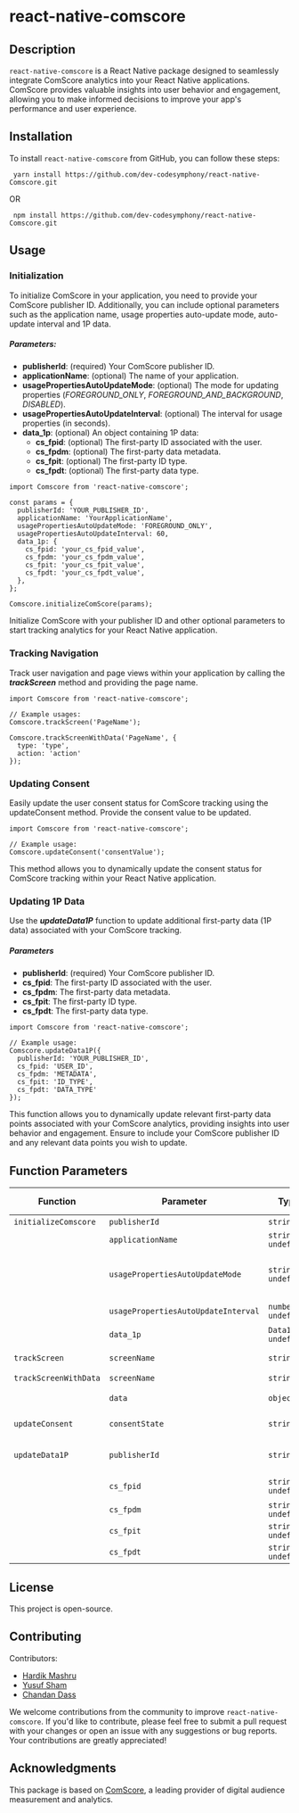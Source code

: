 # react-native-comscore

## Description
`react-native-comscore` is a React Native package designed to seamlessly integrate ComScore analytics into your React Native applications. ComScore provides valuable insights into user behavior and engagement, allowing you to make informed decisions to improve your app's performance and user experience.

## Installation
To install `react-native-comscore` from GitHub, you can follow these steps:

```
 yarn install https://github.com/dev-codesymphony/react-native-Comscore.git
``` 

OR 
```
 npm install https://github.com/dev-codesymphony/react-native-Comscore.git
```

## Usage
### Initialization
To initialize ComScore in your application, you need to provide your ComScore publisher ID. Additionally, you can include optional parameters such as the application name, usage properties auto-update mode, auto-update interval and 1P data.
##### Parameters:
- ****publisherId****: (required) Your ComScore publisher ID.
- ****applicationName****: (optional) The name of your application.
- ****usagePropertiesAutoUpdateMode****: (optional) The mode for updating properties (_FOREGROUND_ONLY_, _FOREGROUND_AND_BACKGROUND_, _DISABLED_).
- ****usagePropertiesAutoUpdateInterval****: (optional) The interval for usage properties (in seconds).
- ****data_1p****: (optional) An object containing 1P data:
    - ****cs_fpid****: (optional) The first-party ID associated with the user.
    - ****cs_fpdm****: (optional) The first-party data metadata.
    - ****cs_fpit****: (optional) The first-party ID type.
    - ****cs_fpdt****: (optional) The first-party data type.
```
import Comscore from 'react-native-comscore';

const params = {
  publisherId: 'YOUR_PUBLISHER_ID',
  applicationName: 'YourApplicationName',
  usagePropertiesAutoUpdateMode: 'FOREGROUND_ONLY',
  usagePropertiesAutoUpdateInterval: 60,
  data_1p: {
    cs_fpid: 'your_cs_fpid_value',
    cs_fpdm: 'your_cs_fpdm_value',
    cs_fpit: 'your_cs_fpit_value',
    cs_fpdt: 'your_cs_fpdt_value',
  },
};

Comscore.initializeComScore(params);
``` 
Initialize ComScore with your publisher ID and other optional parameters to start tracking analytics for your React Native application.

### Tracking Navigation
Track user navigation and page views within your application by calling the ***trackScreen*** method and providing the page name.
```
import Comscore from 'react-native-comscore';

// Example usages:
Comscore.trackScreen('PageName');

Comscore.trackScreenWithData('PageName', {
  type: 'type',
  action: 'action'
});
```

### Updating Consent
Easily update the user consent status for ComScore tracking using the updateConsent method. Provide the consent value to be updated.
```
import Comscore from 'react-native-comscore';

// Example usage:
Comscore.updateConsent('consentValue');
```
This method allows you to dynamically update the consent status for ComScore tracking within your React Native application.

### Updating 1P Data
Use the ***updateData1P*** function to update additional first-party data (1P data) associated with your ComScore tracking.
##### Parameters
- ****publisherId****: (required) Your ComScore publisher ID.
- ****cs_fpid****: The first-party ID associated with the user.
- ****cs_fpdm****: The first-party data metadata.
- ****cs_fpit****: The first-party ID type.
- ****cs_fpdt****: The first-party data type.
```
import Comscore from 'react-native-comscore';

// Example usage:
Comscore.updateData1P({
  publisherId: 'YOUR_PUBLISHER_ID',
  cs_fpid: 'USER_ID',
  cs_fpdm: 'METADATA',
  cs_fpit: 'ID_TYPE',
  cs_fpdt: 'DATA_TYPE'
});
```
This function allows you to dynamically update relevant first-party data points associated with your ComScore analytics, providing insights into user behavior and engagement. Ensure to include your ComScore publisher ID and any relevant data points you wish to update.

## Function Parameters
| Function                  | Parameter                             | Type                           | Required      | Default Value | Description                                                                              |
|---------------------------|---------------------------------------|--------------------------------|---------------|---------------|------------------------------------------------------------------------------------------|
| `initializeComscore`      | `publisherId`                         | `string`                       | Yes           | -             | Your ComScore publisher ID.                                                              |
|                           | `applicationName`                    | `string \| undefined`          | No            | `undefined`   | The name of your application.                                                            |
|                           | `usagePropertiesAutoUpdateMode`      | `string \| undefined`          | No            | `undefined`   | The mode for updating usage properties (FOREGROUND_ONLY, FOREGROUND_AND_BACKGROUND, DISABLED).|
|                           | `usagePropertiesAutoUpdateInterval`  | `number \| undefined`          | No            | `undefined`   | The interval for updating usage properties (in seconds).                                  |
|                           | `data_1p`                            | `Data1p \| undefined`          | No            | `undefined`   | An object containing 1P data.                                                             |
| `trackScreen`             | `screenName`                         | `string`                       | Yes           | -             | Tracks the screen with the provided screen name.                                          |
| `trackScreenWithData`     | `screenName`                         | `string`                       | Yes           | -             | The name of the screen to track.                                                         |
|                           | `data`                                | `object`          | Yes            | -   | An object containing additional data to track along with the screen.                      |
| `updateConsent`           | `consentState`                       | `string`                       | Yes           | -             | Updates the consent state for ComScore tracking.                                          |
| `updateData1P`            | `publisherId`                        | `string`                       | Yes           | -             | Updates additional first-party data (1P data) associated with ComScore tracking.          |
|                           | `cs_fpid`                            | `string \| undefined`          | No            | `undefined`   | The first-party ID associated with the user.                                              |
|                           | `cs_fpdm`                            | `string \| undefined`          | No            | `undefined`   | The first-party data metadata.                                                            |
|                           | `cs_fpit`                            | `string \| undefined`          | No            | `undefined`   | The first-party ID type.                                                                  |
|                           | `cs_fpdt`                            | `string \| undefined`          | No            | `undefined`   | The first-party data type.                                                                |




## License
This project is open-source.
## Contributing

Contributors:
- [Hardik Mashru](https://github.com/harrymash2006)
- [Yusuf Sham](https://github.com/yusufsham)
- [Chandan Dass](https://github.com/chandandass)
  
We welcome contributions from the community to improve `react-native-comscore`. If you'd like to contribute, please feel free to submit a pull request with your changes or open an issue with any suggestions or bug reports. Your contributions are greatly appreciated!

## Acknowledgments
This package is based on [ComScore](https://www.Comscore.com/), a leading provider of digital audience measurement and analytics.

